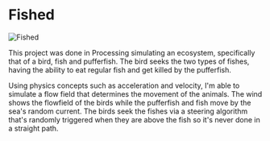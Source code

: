# Fished
![Fished](https://user-images.githubusercontent.com/44651405/77828696-66116000-70f3-11ea-9a48-3e12229fd6c8.gif)

This project was done in Processing simulating an ecosystem, specifically that of a bird, fish and pufferfish. The bird seeks the two types of fishes, having the ability to eat regular fish and get killed by the pufferfish.

Using physics concepts such as acceleration and velocity, I'm able to simulate a flow field that determines the movement of the animals.
The wind shows the flowfield of the birds while the pufferfish and fish move by the sea's random current. 
The birds seek the fishes via a steering algorithm that's randomly triggered when they are above the fish 
so it's never done in a straight path. 
